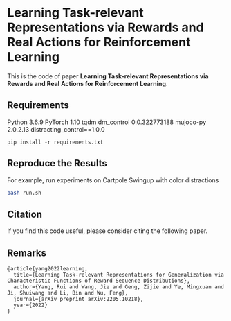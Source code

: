 # Learning Task-relevant Representations via Rewards and Real Actions for Reinforcement Learning


This is the code of paper **Learning Task-relevant Representations via Rewards and Real Actions for Reinforcement Learning**.


## Requirements

Python 3.6.9
PyTorch 1.10
tqdm
dm_control 0.0.322773188
mujoco-py 2.0.2.13
distracting_control==1.0.0

```
pip install -r requirements.txt
```
<!-- `conda install -y tensorboard` -->


## Reproduce the Results

For example, run experiments on Cartpole Swingup with color distractions

``` bash
bash run.sh
```


## Citation

If you find this code useful, please consider citing the following paper.

## Remarks

```
@article{yang2022learning,
  title={Learning Task-relevant Representations for Generalization via Characteristic Functions of Reward Sequence Distributions},
  author={Yang, Rui and Wang, Jie and Geng, Zijie and Ye, Mingxuan and Ji, Shuiwang and Li, Bin and Wu, Feng},
  journal={arXiv preprint arXiv:2205.10218},
  year={2022}
}
```
